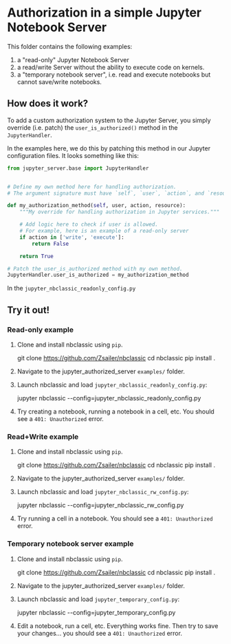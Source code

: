 # Authorization in a simple Jupyter Notebook Server

This folder contains the following examples:

1. a "read-only" Jupyter Notebook Server
2. a read/write Server without the ability to execute code on kernels.
3. a "temporary notebook server", i.e. read and execute notebooks but cannot save/write notebooks.

## How does it work?

To add a custom authorization system to the Jupyter Server, you simply override (i.e. patch) the `user_is_authorized()` method in the `JupyterHandler`.

In the examples here, we do this by patching this method in our Jupyter configuration files. It looks something like this:

```python
from jupyter_server.base import JupyterHandler


# Define my own method here for handling authorization.
# The argument signature must have `self`, `user`, `action`, and `resource`.

def my_authorization_method(self, user, action, resource):
    """My override for handling authorization in Jupyter services."""

    # Add logic here to check if user is allowed.
    # For example, here is an example of a read-only server
    if action in ['write', 'execute']:
        return False

    return True

# Patch the user_is_authorized method with my own method.
JupyterHandler.user_is_authorized = my_authorization_method
```

In the `jupyter_nbclassic_readonly_config.py`

## Try it out!

### Read-only example

1. Clone and install nbclassic using `pip`.

   git clone https://github.com/Zsailer/nbclassic
   cd nbclassic
   pip install .

2. Navigate to the jupyter_authorized_server `examples/` folder.

3. Launch nbclassic and load `jupyter_nbclassic_readonly_config.py`:

   jupyter nbclassic --config=jupyter_nbclassic_readonly_config.py

4. Try creating a notebook, running a notebook in a cell, etc. You should see a `401: Unauthorized` error.

### Read+Write example

1. Clone and install nbclassic using `pip`.

   git clone https://github.com/Zsailer/nbclassic
   cd nbclassic
   pip install .

2. Navigate to the jupyter_authorized_server `examples/` folder.

3. Launch nbclassic and load `jupyter_nbclassic_rw_config.py`:

   jupyter nbclassic --config=jupyter_nbclassic_rw_config.py

4. Try running a cell in a notebook. You should see a `401: Unauthorized` error.

### Temporary notebook server example

1. Clone and install nbclassic using `pip`.

   git clone https://github.com/Zsailer/nbclassic
   cd nbclassic
   pip install .

2. Navigate to the jupyter_authorized_server `examples/` folder.

3. Launch nbclassic and load `jupyter_temporary_config.py`:

   jupyter nbclassic --config=jupyter_temporary_config.py

4. Edit a notebook, run a cell, etc. Everything works fine. Then try to save your changes... you should see a `401: Unauthorized` error.
